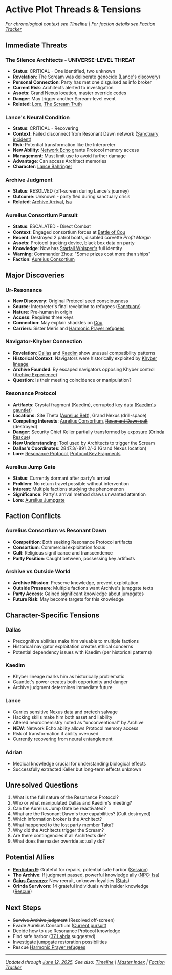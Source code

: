# Active Plot Threads & Tensions

*For chronological context see [Timeline](../TIMELINE.md) | For faction details see [Faction Tracker](../FACTION-TRACKER.md)*

## Immediate Threats

### The Silence Architects - UNIVERSE-LEVEL THREAT
- **Status**: CRITICAL - One identified, two unknown
- **Revelation**: The Scream was deliberate genocide ([Lance's discovery](../sessions/2025-06-12-lances-psychonaut-journey.md))
- **Personal Connection**: Party has met one disguised as info broker
- **Current Risk**: Architects alerted to investigation
- **Assets**: Grand Nexus location, master override codes
- **Danger**: May trigger another Scream-level event
- **Related**: [Lore](../../cross-sector/factions/silence-architects.md), [The Scream Truth](../../cross-sector/lore/the-scream-truth.md)

### Lance's Neural Condition
- **Status**: CRITICAL - Recovering
- **Context**: Failed disconnect from Resonant Dawn network ([Sanctuary incident](../sessions/2025-05-30-resonant-dawn-sanctuary.md))
- **Risk**: Potential transformation like the Interpreter
- **New Ability**: [Network Echo](../../../party/lance-bahringer/network-echo-ability.md) grants Protocol memory access
- **Management**: Must limit use to avoid further damage
- **Advantage**: Can access Architect memories
- **Character**: [Lance Bahringer](../../../party/lance-bahringer/character-sheet.md)

### Archive Judgment
- **Status**: RESOLVED (off-screen during Lance's journey)
- **Outcome**: Unknown - party fled during sanctuary crisis
- **Related**: [Archive Arrival](../sessions/2025-05-01-archive-arrival.md), [Isa](../characters/isa-archive-authority.md)

### Aurelius Consortium Pursuit
- **Status**: ESCALATED - Direct Combat
- **Context**: Engaged consortium forces at [Battle of Cou](../sessions/2025-06-12-cou-approach-battle.md)
- **Recent**: Destroyed 2 patrol boats, disabled corvette *Profit Margin*
- **Assets**: Protocol tracking device, black box data on party
- **Knowledge**: Now has [Starfall Whisper's](../../../party/starfall-whisper.md) full identity
- **Warning**: Commander Zhou: "Some prizes cost more than ships"
- **Faction**: [Aurelius Consortium](../factions/aurelius-consortium.md)

## Major Discoveries

### Ur-Resonance
- **New Discovery**: Original Protocol seed consciousness
- **Source**: Interpreter's final revelation to refugees ([Sanctuary](../sessions/2025-05-30-resonant-dawn-sanctuary.md))
- **Nature**: Pre-human in origin
- **Access**: Requires three keys
- **Connection**: May explain shackles on [Cou](../systems/dul-yaq/cou/planet--cou.md)
- **Carriers**: Sister Meris and [Harmonic Prayer refugees](../sessions/2025-06-12-cou-approach-battle.md)

### Navigator-Khyber Connection
- **Revelation**: [Dallas](../../../party/dallas-jacobi/character-sheet.md) and [Kaedim](../../../party/kaedim-vecc/character-sheet.md) show unusual compatibility patterns
- **Historical Context**: Navigators were historically exploited by [Khyber lineage](../lore/khyber-line.md)
- **Archive Founded**: By escaped navigators opposing Khyber control ([Archive Experience](../sessions/2025-05-07-archive-experience.md))
- **Question**: Is their meeting coincidence or manipulation?

### Resonance Protocol
- **Artifacts**: Crystal fragment (Kaedim), corrupted key data ([Kaedim's gauntlet](../../../party/kaedim-vecc/kaedim-gauntlet.md))
- **Locations**: Site Theta ([Aurelius Belt](../systems/campera/aurelius-belt/belt--aurelius-belt.md)), Grand Nexus (drill-space)
- **Competing Interests**: [Aurelius Consortium](../factions/aurelius-consortium.md), ~~[Resonant Dawn cult](../factions/resonant-dawn.md)~~ (destroyed)
- **Danger**: Security Chief Keller partially transformed by exposure ([Orinda Rescue](../sessions/2025-03-27-orinda-mine-rescue.md))
- **New Understanding**: Tool used by Architects to trigger the Scream
- **Dallas's Coordinates**: 2847.3/-891.2/-3 (Grand Nexus location)
- **Lore**: [Resonance Protocol](../lore/resonance-protocol.md), [Protocol Key Fragments](../lore/protocol-key-fragments.md)

### Aurelius Jump Gate
- **Status**: Currently dormant after party's arrival
- **Problem**: No return travel possible without intervention
- **Interest**: Multiple factions studying the phenomenon
- **Significance**: Party's arrival method draws unwanted attention
- **Lore**: [Aurelius Jumpgate](../lore/aurelius-jumpgate.md)

## Faction Conflicts

### Aurelius Consortium vs Resonant Dawn
- **Competition**: Both seeking Resonance Protocol artifacts
- **Consortium**: Commercial exploitation focus
- **Cult**: Religious significance and transcendence
- **Party Position**: Caught between, possessing key artifacts

### Archive vs Outside World
- **Archive Mission**: Preserve knowledge, prevent exploitation
- **Outside Pressure**: Multiple factions want Archive's jumpgate texts
- **Party Access**: Gained significant knowledge about jumpgates
- **Future Risk**: May become targets for this knowledge

## Character-Specific Tensions

### Dallas
- Precognitive abilities make him valuable to multiple factions
- Historical navigator exploitation creates ethical concerns
- Potential dependency issues with Kaedim (per historical patterns)

### Kaedim
- Khyber lineage marks him as historically problematic
- Gauntlet's power creates both opportunity and danger
- Archive judgment determines immediate future

### Lance
- Carries sensitive Nexus data and pretech salvage
- Hacking skills make him both asset and liability
- Altered neurochemistry noted as "unconventional" by Archive
- **NEW**: Network Echo ability allows Protocol memory access
- Risk of transformation if ability overused
- Currently recovering from neural entanglement

### Adrian
- Medical knowledge crucial for understanding biological effects
- Successfully extracted Keller but long-term effects unknown

## Unresolved Questions

1. What is the full nature of the Resonance Protocol?
2. Who or what manipulated Dallas and Kaedim's meeting?
3. Can the Aurelius Jump Gate be reactivated?
4. ~~What are the Resonant Dawn's true capabilities?~~ (Cult destroyed)
5. Which information broker is the Architect?
6. What happened to the lost party member Taka?
7. Why did the Architects trigger the Scream?
8. Are there contingencies if all Architects die?
9. What does the master override actually do?

## Potential Allies

- **[Penticton 9](../systems/meliadi-viii/37-labria/locations/asteroidbase--penticton-9.md)**: Grateful for repairs, potential safe harbor ([Session](../sessions/2025-04-04-penticton-9.md))
- **The Archive**: If judgment passed, powerful knowledge ally ([NPC: Isa](../characters/isa-archive-authority.md))
- **[Gaius Carranzo](../characters/gaius-carranzo.md)**: New recruit, unknown loyalties ([Stats](../characters/gaius-carranzo-stats.md))
- **Orinda Survivors**: 14 grateful individuals with insider knowledge ([Rescue](../sessions/2025-03-27-orinda-mine-rescue.md))

## Next Steps
- ~~Survive Archive judgment~~ (Resolved off-screen)
- Evade Aurelius Consortium ([Current pursuit](../sessions/2025-06-12-cou-approach-battle.md))
- Decide how to use Resonance Protocol knowledge
- Find safe harbor ([37 Labria](../systems/meliadi-viii/37-labria/belt--37-labria.md) suggested)
- Investigate jumpgate restoration possibilities
- Rescue [Harmonic Prayer refugees](../planning/next-session/harmonic-prayer-rescue-prep.md)

---

*Updated through [June 12, 2025](../sessions/2025-06-12-cou-approach-battle.md). See also: [Timeline](../TIMELINE.md) | [Master Index](../MASTER-INDEX.md) | [Faction Tracker](../FACTION-TRACKER.md)*